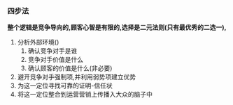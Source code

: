 ### 四步法
**整个逻辑是竞争导向的,顾客心智是有限的,选择是二元法则(只有最优秀的二选一),**
1. 分析外部环境()
	1. 确认竞争对手是谁		
	2. 竞争对手价值是什么		
	3. 确认顾客的价值是什么(非必要)
2. 避开竞争对手强制项,并利用弱势项建立优势
3. 为这一定位寻找可靠的证明-信任状
4. 将这一定位整合到运营营销上传播入大众的脑子中

